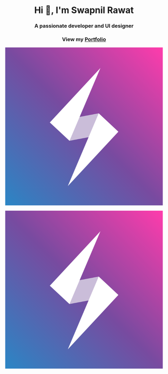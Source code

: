 <h1 align="center">Hi 👋, I'm Swapnil Rawat</h1>
<h3 align="center" >A passionate developer and UI designer</h3>
<h3 align="center" text-transform="uppercase">View my <a href="https://swapnilr17.github.io/">Portfolio</a></h3>
<div style="text-align:center"><img src="https://github.com/swapnilr17/swapnilr17/blob/master/images/logo.png?raw=true"/></div>
<p align="center">
  <img src="https://github.com/swapnilr17/swapnilr17/blob/master/images/logo.png?raw=true" />
</p>

